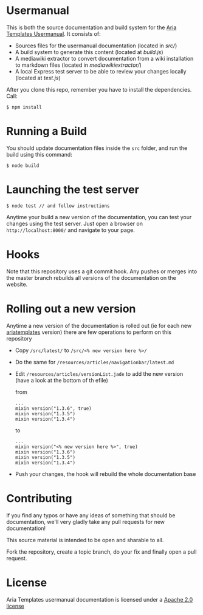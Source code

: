 # Usermanual

This is both the source documentation and build system for the [Aria Templates Usermanual](http://ariatemplates.com/usermanual). It consists of:

* Sources files for the usermanual documentation (located in *src/*)
* A build system to generate this content (located at *build.js*)
* A mediawiki extractor to convert documentation from a wiki installation to markdown files (located in *mediawikiextractor/*)
* A local Express test server to be able to review your changes locally (located at *test.js*)

After you clone this repo, remember you have to install the dependencies. Call:

    $ npm install

# Running a Build

You should update documentation files inside the `src` folder, and run the build using this command:

    $ node build

# Launching the test server

    $ node test // and follow instructions

Anytime your build a new version of the documentation, you can test your changes using the test server. Just open a browser on `http://localhost:8000/` and navigate to your page.

# Hooks

Note that this repository uses a git commit hook. Any pushes or merges into the master branch rebuilds all versions of the documentation on the website.

# Rolling out a new version

Anytime a new version of the documentation is rolled out (ie for each new [ariatemplates] version) there are few operations
to perform on this repository

* Copy `/src/latest/` to `/src/<% new version here %>/`
* Do the same for `/resources/articles/navigationbar/latest.md`
* Edit `/resources/articles/versionList.jade` to add the new version (have a look at the bottom of th efile)

  from

  ```jade
  ...
  mixin version("1.3.6", true)
  mixin version("1.3.5")
  mixin version("1.3.4")
  ```
  to

  ```jade
  ...
  mixin version("<% new version here %>", true)
  mixin version("1.3.6")
  mixin version("1.3.5")
  mixin version("1.3.4")
  ```
* Push your changes, the hook will rebuild the whole documentation base


# Contributing

If you find any typos or have any ideas of something that should be documentation, we'll very gladly take any pull requests for new documentation!

This source material is intended to be open and sharable to all.

Fork the repository, create a topic branch, do your fix and finally open a pull request.

[ariatemplates]: http://github.com/ariatemplates/ariatemplates

# License

Aria Templates usermanual documentation is licensed under a [Apache 2.0 license](http://ariatemplates.com/license)
